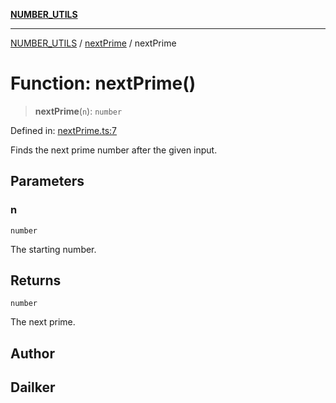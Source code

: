 [**NUMBER_UTILS**](../../README.md)

***

[NUMBER_UTILS](../../README.md) / [nextPrime](../README.md) / nextPrime

# Function: nextPrime()

> **nextPrime**(`n`): `number`

Defined in: [nextPrime.ts:7](https://github.com/dailker/everyutil/blob/7c30ec40bbb398255a9be572db0a537e8bcb9c11/src/number/nextPrime.ts#L7)

Finds the next prime number after the given input.

## Parameters

### n

`number`

The starting number.

## Returns

`number`

The next prime.

## Author

## Dailker
